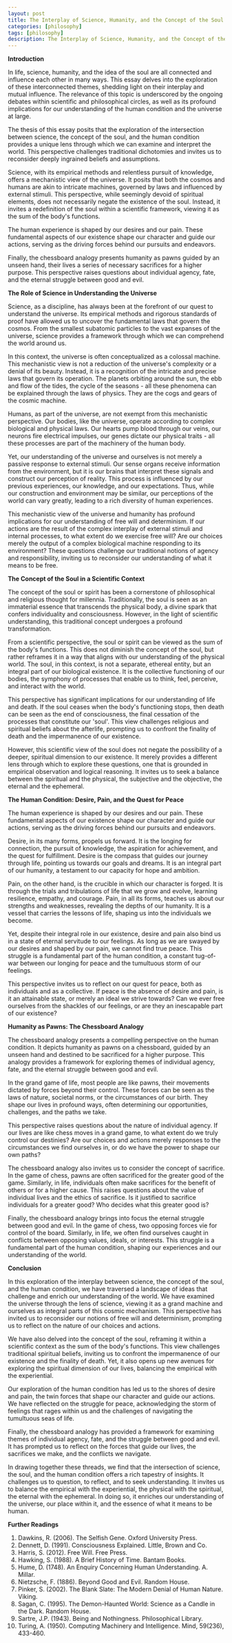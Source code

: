 ```yaml
---
layout: post
title: The Interplay of Science, Humanity, and the Concept of the Soul — An Essay
categories: [philosophy]
tags: [philosophy]
description: The Interplay of Science, Humanity, and the Concept of the Soul — An Essay
---
```


**Introduction**

In life, science, humanity, and the idea of the soul are all connected and influence each other in many ways. This essay delves into the exploration of these interconnected themes, shedding light on their interplay and mutual influence. The relevance of this topic is underscored by the ongoing debates within scientific and philosophical circles, as well as its profound implications for our understanding of the human condition and the universe at large. 

The thesis of this essay posits that the exploration of the intersection between science, the concept of the soul, and the human condition provides a unique lens through which we can examine and interpret the world. This perspective challenges traditional dichotomies and invites us to reconsider deeply ingrained beliefs and assumptions. 

Science, with its empirical methods and relentless pursuit of knowledge, offers a mechanistic view of the universe. It posits that both the cosmos and humans are akin to intricate machines, governed by laws and influenced by external stimuli. This perspective, while seemingly devoid of spiritual elements, does not necessarily negate the existence of the soul. Instead, it invites a redefinition of the soul within a scientific framework, viewing it as the sum of the body's functions. 

The human experience is shaped by our desires and our pain. These fundamental aspects of our existence shape our character and guide our actions, serving as the driving forces behind our pursuits and endeavors. 

Finally, the chessboard analogy presents humanity as pawns guided by an unseen hand, their lives a series of necessary sacrifices for a higher purpose. This perspective raises questions about individual agency, fate, and the eternal struggle between good and evil. 

**The Role of Science in Understanding the Universe**

Science, as a discipline, has always been at the forefront of our quest to understand the universe. Its empirical methods and rigorous standards of proof have allowed us to uncover the fundamental laws that govern the cosmos. From the smallest subatomic particles to the vast expanses of the universe, science provides a framework through which we can comprehend the world around us.

In this context, the universe is often conceptualized as a colossal machine. This mechanistic view is not a reduction of the universe's complexity or a denial of its beauty. Instead, it is a recognition of the intricate and precise laws that govern its operation. The planets orbiting around the sun, the ebb and flow of the tides, the cycle of the seasons - all these phenomena can be explained through the laws of physics. They are the cogs and gears of the cosmic machine.

Humans, as part of the universe, are not exempt from this mechanistic perspective. Our bodies, like the universe, operate according to complex biological and physical laws. Our hearts pump blood through our veins, our neurons fire electrical impulses, our genes dictate our physical traits - all these processes are part of the machinery of the human body. 

Yet, our understanding of the universe and ourselves is not merely a passive response to external stimuli. Our sense organs receive information from the environment, but it is our brains that interpret these signals and construct our perception of reality. This process is influenced by our previous experiences, our knowledge, and our expectations. Thus, while our construction and environment may be similar, our perceptions of the world can vary greatly, leading to a rich diversity of human experiences.

This mechanistic view of the universe and humanity has profound implications for our understanding of free will and determinism. If our actions are the result of the complex interplay of external stimuli and internal processes, to what extent do we exercise free will? Are our choices merely the output of a complex biological machine responding to its environment? These questions challenge our traditional notions of agency and responsibility, inviting us to reconsider our understanding of what it means to be free.

**The Concept of the Soul in a Scientific Context**

The concept of the soul or spirit has been a cornerstone of philosophical and religious thought for millennia. Traditionally, the soul is seen as an immaterial essence that transcends the physical body, a divine spark that confers individuality and consciousness. However, in the light of scientific understanding, this traditional concept undergoes a profound transformation.

From a scientific perspective, the soul or spirit can be viewed as the sum of the body's functions. This does not diminish the concept of the soul, but rather reframes it in a way that aligns with our understanding of the physical world. The soul, in this context, is not a separate, ethereal entity, but an integral part of our biological existence. It is the collective functioning of our bodies, the symphony of processes that enable us to think, feel, perceive, and interact with the world.

This perspective has significant implications for our understanding of life and death. If the soul ceases when the body's functioning stops, then death can be seen as the end of consciousness, the final cessation of the processes that constitute our 'soul'. This view challenges religious and spiritual beliefs about the afterlife, prompting us to confront the finality of death and the impermanence of our existence.

However, this scientific view of the soul does not negate the possibility of a deeper, spiritual dimension to our existence. It merely provides a different lens through which to explore these questions, one that is grounded in empirical observation and logical reasoning. It invites us to seek a balance between the spiritual and the physical, the subjective and the objective, the eternal and the ephemeral.

**The Human Condition: Desire, Pain, and the Quest for Peace**

The human experience is shaped by our desires and our pain. These fundamental aspects of our existence shape our character and guide our actions, serving as the driving forces behind our pursuits and endeavors. 

Desire, in its many forms, propels us forward. It is the longing for connection, the pursuit of knowledge, the aspiration for achievement, and the quest for fulfillment. Desire is the compass that guides our journey through life, pointing us towards our goals and dreams. It is an integral part of our humanity, a testament to our capacity for hope and ambition.

Pain, on the other hand, is the crucible in which our character is forged. It is through the trials and tribulations of life that we grow and evolve, learning resilience, empathy, and courage. Pain, in all its forms, teaches us about our strengths and weaknesses, revealing the depths of our humanity. It is a vessel that carries the lessons of life, shaping us into the individuals we become.

Yet, despite their integral role in our existence, desire and pain also bind us in a state of eternal servitude to our feelings. As long as we are swayed by our desires and shaped by our pain, we cannot find true peace. This struggle is a fundamental part of the human condition, a constant tug-of-war between our longing for peace and the tumultuous storm of our feelings.

This perspective invites us to reflect on our quest for peace, both as individuals and as a collective. If peace is the absence of desire and pain, is it an attainable state, or merely an ideal we strive towards? Can we ever free ourselves from the shackles of our feelings, or are they an inescapable part of our existence?

**Humanity as Pawns: The Chessboard Analogy**

The chessboard analogy presents a compelling perspective on the human condition. It depicts humanity as pawns on a chessboard, guided by an unseen hand and destined to be sacrificed for a higher purpose. This analogy provides a framework for exploring themes of individual agency, fate, and the eternal struggle between good and evil.

In the grand game of life, most people are like pawns, their movements dictated by forces beyond their control. These forces can be seen as the laws of nature, societal norms, or the circumstances of our birth. They shape our lives in profound ways, often determining our opportunities, challenges, and the paths we take.

This perspective raises questions about the nature of individual agency. If our lives are like chess moves in a grand game, to what extent do we truly control our destinies? Are our choices and actions merely responses to the circumstances we find ourselves in, or do we have the power to shape our own paths?

The chessboard analogy also invites us to consider the concept of sacrifice. In the game of chess, pawns are often sacrificed for the greater good of the game. Similarly, in life, individuals often make sacrifices for the benefit of others or for a higher cause. This raises questions about the value of individual lives and the ethics of sacrifice. Is it justified to sacrifice individuals for a greater good? Who decides what this greater good is?

Finally, the chessboard analogy brings into focus the eternal struggle between good and evil. In the game of chess, two opposing forces vie for control of the board. Similarly, in life, we often find ourselves caught in conflicts between opposing values, ideals, or interests. This struggle is a fundamental part of the human condition, shaping our experiences and our understanding of the world.

**Conclusion**

In this exploration of the interplay between science, the concept of the soul, and the human condition, we have traversed a landscape of ideas that challenge and enrich our understanding of the world. We have examined the universe through the lens of science, viewing it as a grand machine and ourselves as integral parts of this cosmic mechanism. This perspective has invited us to reconsider our notions of free will and determinism, prompting us to reflect on the nature of our choices and actions.

We have also delved into the concept of the soul, reframing it within a scientific context as the sum of the body's functions. This view challenges traditional spiritual beliefs, inviting us to confront the impermanence of our existence and the finality of death. Yet, it also opens up new avenues for exploring the spiritual dimension of our lives, balancing the empirical with the experiential.

Our exploration of the human condition has led us to the shores of desire and pain, the twin forces that shape our character and guide our actions. We have reflected on the struggle for peace, acknowledging the storm of feelings that rages within us and the challenges of navigating the tumultuous seas of life.

Finally, the chessboard analogy has provided a framework for examining themes of individual agency, fate, and the struggle between good and evil. It has prompted us to reflect on the forces that guide our lives, the sacrifices we make, and the conflicts we navigate.

In drawing together these threads, we find that the intersection of science, the soul, and the human condition offers a rich tapestry of insights. It challenges us to question, to reflect, and to seek understanding. It invites us to balance the empirical with the experiential, the physical with the spiritual, the eternal with the ephemeral. In doing so, it enriches our understanding of the universe, our place within it, and the essence of what it means to be human.

**Further Readings**

1. Dawkins, R. (2006). The Selfish Gene. Oxford University Press.
2. Dennett, D. (1991). Consciousness Explained. Little, Brown and Co.
3. Harris, S. (2012). Free Will. Free Press.
4. Hawking, S. (1988). A Brief History of Time. Bantam Books.
5. Hume, D. (1748). An Enquiry Concerning Human Understanding. A. Millar.
6. Nietzsche, F. (1886). Beyond Good and Evil. Random House.
7. Pinker, S. (2002). The Blank Slate: The Modern Denial of Human Nature. Viking.
8. Sagan, C. (1995). The Demon-Haunted World: Science as a Candle in the Dark. Random House.
9. Sartre, J.P. (1943). Being and Nothingness. Philosophical Library.
10. Turing, A. (1950). Computing Machinery and Intelligence. Mind, 59(236), 433-460.
